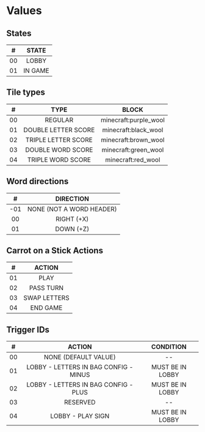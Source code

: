 # Values

## States

| #   | STATE   |
|:---:|:-------:|
| 00  | LOBBY   |
| 01  | IN GAME |

## Tile types

| #   | TYPE                | BLOCK                 |
|:---:|:-------------------:|:---------------------:|
| 00  | REGULAR             | minecraft:purple_wool |
| 01  | DOUBLE LETTER SCORE | minecraft:black_wool  |
| 02  | TRIPLE LETTER SCORE | minecraft:brown_wool  |
| 03  | DOUBLE WORD SCORE   | minecraft:green_wool  |
| 04  | TRIPLE WORD SCORE   | minecraft:red_wool    |

## Word directions

| #   | DIRECTION                |
|:---:|:------------------------:|
| -01 | NONE (NOT A WORD HEADER) |
| 00  | RIGHT (+X)               |
| 01  | DOWN (+Z)                |

## Carrot on a Stick Actions

| #   | ACTION       |
|:---:|:------------:|
| 01  | PLAY         |
| 02  | PASS TURN    |
| 03  | SWAP LETTERS |
| 04  | END GAME     |

## Trigger IDs

| #   | ACTION                                | CONDITION        |
|:---:|:-------------------------------------:|:----------------:|
| 00  | NONE (DEFAULT VALUE)                  | --               |
| 01  | LOBBY - LETTERS IN BAG CONFIG - MINUS | MUST BE IN LOBBY |
| 02  | LOBBY - LETTERS IN BAG CONFIG - PLUS  | MUST BE IN LOBBY |
| 03  | RESERVED                              | --               |
| 04  | LOBBY - PLAY SIGN                     | MUST BE IN LOBBY |
